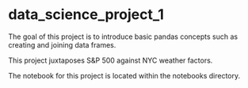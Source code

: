 # data_science_project_1

The goal of this project is to introduce basic pandas concepts such as creating and joining data frames.

This project juxtaposes S&P 500 against NYC weather factors.

The notebook for this project is located within the notebooks directory.